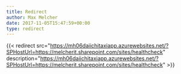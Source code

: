 ```yaml
---
title: Redirect
author: Max Melcher
date: 2017-11-05T15:47:59+00:00
type: redirect
---
```

{{< redirect src="https://mh06daiichitaxiapp.azurewebsites.net/?SPHostUrl=https://melcherit.sharepoint.com/sites/healthcheck" description="https://mh06daiichitaxiapp.azurewebsites.net/?SPHostUrl=https://melcherit.sharepoint.com/sites/healthcheck" >}}
